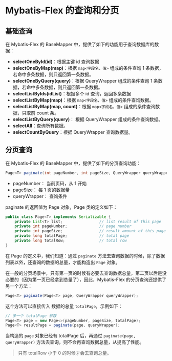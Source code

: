 # Mybatis-Flex 的查询和分页

## 基础查询

在 Mybatis-Flex 的 BaseMapper 中，提供了如下的功能用于查询数据库的数据：

- **selectOneById(id)**：根据主键 id 查询数据
- **selectOneByMap(map)**：根据 `map<字段名，值>` 组成的条件查询 1 条数据，若命中多条数据，则只返回第一条数据。
- **selectOneByQuery(query)**：根据 QueryWrapper 组成的条件查询 1 条数据，若命中多条数据，则只返回第一条数据。
- **selectListByIds(idList)**：根据多个 id 查询，返回多条数据
- **selectListByMap(map)**：根据  `map<字段名，值>` 组成的条件查询数据。
- **selectListByMap(map, count)**：根据  `map<字段名，值>` 组成的条件查询数据，只取前 count 条。
- **selectListByQuery(query)**： 根据  QueryWrapper 组成的条件查询数据。
- **selectAll**：查询所有数据。
- **selectCountByQuery**：根据 QueryWrapper 查询数据量。

## 分页查询

在 Mybatis-Flex 的 BaseMapper 中，提供了如下的分页查询功能：

```java
Page<T> paginate(int pageNumber, int pageSize, QueryWrapper queryWrapper);
```
- pageNumber： 当前页码，从 1 开始
- pageSize： 每 1 页的数据量
- queryWrapper： 查询条件

paginate 的返回值为 Page 对象，Page 类的定义如下：

```java
public class Page<T> implements Serializable {
    private List<T> list;                // list result of this page
    private int pageNumber;              // page number
    private int pageSize;                // result amount of this page
    private long totalPage;              // total page
    private long totalRow;               // total row
}
```

在 Page 的定义中，我们知道：通过 `paginate` 方法去查询数据的时候，除了数据列表以外，还查询的数据的总量，才能构造出 `Page` 对象。


在一般的分页场景中，只有第一页的时候有必要去查询数据总量，第二页以后是没必要的（因为第一页已经拿到总量了），因此，Mybatis-Flex 的分页查询还提供了另一个方法：

```java
Page<T> paginate(Page<T> page, QueryWrapper queryWrapper);
```

这个方法可以直接传入 数据的总量 `totalPage`，示例如下：

```java
// 多一个 totalPage 参数
Page<T> page = new Page<>(pageNumber, pageSize, totalPage);
Page<T> resultPage = paginate(page, queryWrapper);
```
当构造的 `page` 对象已经有 totalPage 后，再通过 `paginate(page, queryWrapper)` 方法去查询，则不会再查询数据总量，从提高了性能。

> 只有 totalRow 小于 0 的时候才会去查询总量。

